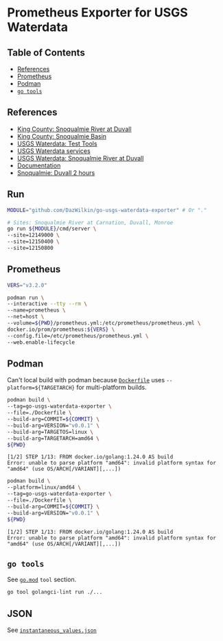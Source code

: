 # Prometheus Exporter for USGS Waterdata

## Table of Contents

+ [References](#references)
+ [Prometheus](#prometheus)
+ [Podman](#podman)
+ [`go tools`](#go-tools)

## References

+ [King County: Snoqualmie River at Duvall](https://flood.kingcounty.gov/gauge/32/)
+ [King County: Snoqualmie Basin](https://flood.kingcounty.gov/river/3/)
+ [USGS Waterdata: Test Tools](https://waterservices.usgs.gov/test-tools/)
+ [USGS Waterdata services](https://waterservices.usgs.gov/)
+ [USGS Waterdata: Snoqualmie River at Duvall](https://waterdata.usgs.gov/monitoring-location/12150400/#dataTypeId=continuous-00065-0&period=P365D&showMedian=false)
+ [Documentation](https://waterservices.usgs.gov/docs/instantaneous-values/instantaneous-values-details/)
+ [Snoqualmie: Duvall 2 hours](https://waterservices.usgs.gov/nwis/iv/?format=json&sites=12150400&modifiedSince=PT2H&siteStatus=all)

## Run

```bash
MODULE="github.com/DazWilkin/go-usgs-waterdata-exporter" # Or "."

# Sites: Snoqualmie River at Carnation, Duvall, Monroe
go run ${MODULE}/cmd/server \
--site=12149000 \
--site=12150400 \
--site=12150800
```

## Prometheus

```bash
VERS="v3.2.0"

podman run \
--interactive --tty --rm \
--name=prometheus \
--net=host \
--volume=${PWD}/prometheus.yml:/etc/prometheus/prometheus.yml \
docker.io/prom/prometheus:${VERS} \
--config.file=/etc/prometheus/prometheus.yml \
--web.enable-lifecycle
```

## Podman

Can't local build with podman because [`Dockerfile`](./Dockerfile) uses `--platform=${TARGETARCH}` for multi-platform builds.

```bash
podman build \
--tag=go-usgs-waterdata-exporter \
--file=./Dockerfile \
--build-arg=COMMIT=${COMMIT} \
--build-arg=VERSION="v0.0.1" \
--build-arg=TARGETOS=linux \
--build-arg=TARGETARCH=amd64 \
${PWD}
```
```
[1/2] STEP 1/13: FROM docker.io/golang:1.24.0 AS build
Error: unable to parse platform "amd64": invalid platform syntax for "amd64" (use OS/ARCH[/VARIANT][,...])
```
```bash
podman build \
--platform=linux/amd64 \
--tag=go-usgs-waterdata-exporter \
--file=./Dockerfile \
--build-arg=COMMIT=${COMMIT} \
--build-arg=VERSION="v0.0.1" \
${PWD}
```
```
[1/2] STEP 1/13: FROM docker.io/golang:1.24.0 AS build
Error: unable to parse platform "amd64": invalid platform syntax for "amd64" (use OS/ARCH[/VARIANT][,...])
```

## `go tools`

See [`go.mod`](./go.mod) `tool` section.

```bash
go tool golangci-lint run ./...
```

## JSON

See [`instantaneous_values.json`](./examples/instantaneous_values.json)